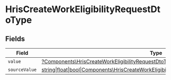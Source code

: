 # HrisCreateWorkEligibilityRequestDtoType


## Fields

| Field                                                                                                                                                                        | Type                                                                                                                                                                         | Required                                                                                                                                                                     | Description                                                                                                                                                                  |
| ---------------------------------------------------------------------------------------------------------------------------------------------------------------------------- | ---------------------------------------------------------------------------------------------------------------------------------------------------------------------------- | ---------------------------------------------------------------------------------------------------------------------------------------------------------------------------- | ---------------------------------------------------------------------------------------------------------------------------------------------------------------------------- |
| `value`                                                                                                                                                                      | [?Components\HrisCreateWorkEligibilityRequestDtoTypeValue](../../Models/Components/HrisCreateWorkEligibilityRequestDtoTypeValue.md)                                          | :heavy_minus_sign:                                                                                                                                                           | N/A                                                                                                                                                                          |
| `sourceValue`                                                                                                                                                                | [string\|float\|bool\|Components\HrisCreateWorkEligibilityRequestDtoSourceValueType4\|array\|null](../../Models/Components/HrisCreateWorkEligibilityRequestDtoTypeSourceValue.md) | :heavy_minus_sign:                                                                                                                                                           | N/A                                                                                                                                                                          |